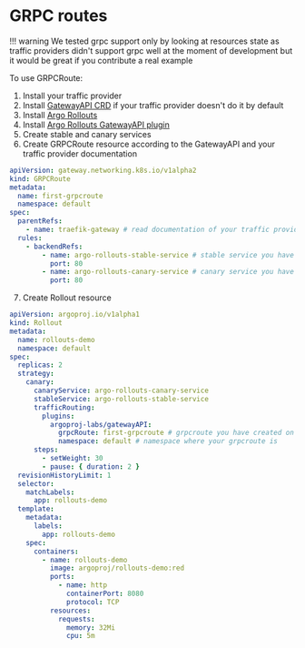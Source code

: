# GRPC routes

!!! warning
    We tested grpc support only by looking at resources state as traffic providers didn't support grpc well at the moment of development but it would be great if you contribute a real example

To use GRPCRoute:

1. Install your traffic provider
2. Install [GatewayAPI CRD](https://gateway-api.sigs.k8s.io/guides/#installing-gateway-api) if your traffic provider doesn't do it by default
3. Install [Argo Rollouts](https://argoproj.github.io/argo-rollouts/installation/)
4. Install [Argo Rollouts GatewayAPI plugin](installation.md)
5. Create stable and canary services
6. Create GRPCRoute resource according to the GatewayAPI and your traffic provider documentation
```yaml
apiVersion: gateway.networking.k8s.io/v1alpha2
kind: GRPCRoute
metadata:
  name: first-grpcroute
  namespace: default
spec:
  parentRefs:
    - name: traefik-gateway # read documentation of your traffic provider to understand what you need to specify here
  rules:
    - backendRefs:
        - name: argo-rollouts-stable-service # stable service you have created on the 5th step
          port: 80
        - name: argo-rollouts-canary-service # canary service you have created on the 5th step
          port: 80
```
7. Create Rollout resource
```yaml
apiVersion: argoproj.io/v1alpha1
kind: Rollout
metadata:
  name: rollouts-demo
  namespace: default
spec:
  replicas: 2
  strategy:
    canary:
      canaryService: argo-rollouts-canary-service
      stableService: argo-rollouts-stable-service
      trafficRouting:
        plugins:
          argoproj-labs/gatewayAPI:
            grpcRoute: first-grpcroute # grpcroute you have created on the 6th step
            namespace: default # namespace where your grpcroute is
      steps:
        - setWeight: 30
        - pause: { duration: 2 }
  revisionHistoryLimit: 1
  selector:
    matchLabels:
      app: rollouts-demo
  template:
    metadata:
      labels:
        app: rollouts-demo
    spec:
      containers:
        - name: rollouts-demo
          image: argoproj/rollouts-demo:red
          ports:
            - name: http
              containerPort: 8080
              protocol: TCP
          resources:
            requests:
              memory: 32Mi
              cpu: 5m
```